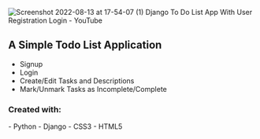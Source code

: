 ![Screenshot 2022-08-13 at 17-54-07 (1) Django To Do List App With User Registration   Login - YouTube](https://user-images.githubusercontent.com/10932134/184516549-42410a42-1164-46e3-a9fb-155f4ae36689.png)

##### <p align="center">

#### <h2> A Simple Todo List Application </h2>
- Signup 
- Login 
- Create/Edit Tasks and Descriptions
- Mark/Unmark Tasks as Incomplete/Complete

<h3> Created with: </h3>
- Python
- Django
- CSS3
- HTML5

</p>
